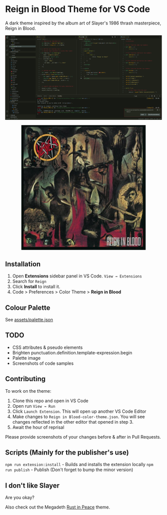 # Reign in Blood Theme for VS Code

A dark theme inspired by the album art of Slayer's 1986 thrash masterpiece, Reign in Blood.

![Screenshot](https://github.com/chapmandu/reign-in-blood-vscode-theme/raw/main/assets/screenshot.png)

<div style="text-align:center">

![Reign in Blood](https://github.com/chapmandu/reign-in-blood-vscode-theme/raw/main/assets/Reign_in_blood_-_slayer_-_1986.png)

</div>

## Installation

1. Open **Extensions** sidebar panel in VS Code. `View → Extensions`
2. Search for `Reign`
3. Click **Install** to install it.
4. Code > Preferences > Color Theme > **Reign in Blood**

## Colour Palette

See [assets/palette.json](https://github.com/chapmandu/reign-in-blood-vscode-theme/blob/main/assets/palette.json)

## TODO

- CSS attributes & pseudo elements
- Brighten punctuation.definition.template-expression.begin
- Palette image
- Screenshots of code samples

## Contributing

To work on the theme:

1. Clone this repo and open in VS Code
2. Open run `View → Run`
3. Click `Launch Extension`. This will open up another VS Code Editor
4. Make changes to `Reign in Blood-color-theme.json`. You will see changes reflected in the other editor that opened in step 3.
5. Await the hour of reprisal

Please provide screenshots of your changes before & after in Pull Requests.

## Scripts (Mainly for the publisher's use)

`npm run extension:install` - Builds and installs the extension locally
`npm run publish` - Publish (Don't forget to bump the minor version)

## I don't like Slayer

Are you okay?

Also check out the Megadeth [Rust in Peace](https://marketplace.visualstudio.com/items?itemName=chapmandu.rust-in-peace) theme.
